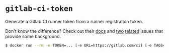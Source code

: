 # `gitlab-ci-token`

Generate a Gitlab CI runner token from a runner registration token.

Don't know the difference? Check out their [docs](http://doc.gitlab.com/ee/ci/api/README.html)
and [two](https://gitlab.com/gitlab-org/gitlab-ci-multi-runner/issues/985)
[related](https://gitlab.com/gitlab-org/gitlab-ci-multi-runner/issues/281)
issues that provide some background.

```bash
$ docker run --rm -e TOKEN=... [-e URL=https://gitlab.com/ci] [-e TAGS=hey,there] [-e DESCRIPTION=yeah] quay.io/saulshanabrook/gitlab-ci-token
```
